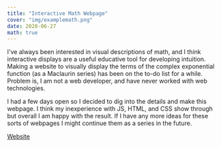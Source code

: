```yaml
---
title: "Interactive Math Webpage"
cover: "img/examplemath.png"
date: 2020-06-27
math: true
---
```

I've always been interested in visual descriptions of math, and I think interactive displays are a useful educative tool for developing intuition. Making a website to visually display the terms of the complex exponential function (as a Maclaurin series) has been on the to-do list for a while. Problem is, I am not a web developer, and have never worked with web technologies.

I had a few days open so I decided to dig into the details and make this webpage. I think my inexperience with JS, HTML, and CSS show through but overall I am happy with the result. If I have any more ideas for these sorts of webpages I might continue them as a series in the future.

[Website](https://dondrews.github.io/complex-exponential/)
